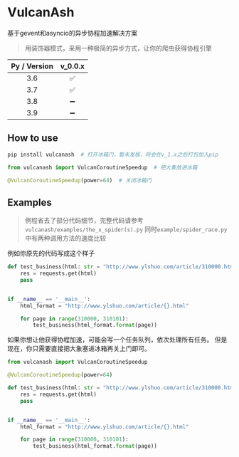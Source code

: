 # VulcanAsh
 基于gevent和asyncio的异步协程加速解决方案
> 用装饰器模式，采用一种极简的异步方式，让你的爬虫获得协程引擎


| Py / Version | v_0.0.x |
| :--------: | :--: |
| 3.6        | ✅  |
| 3.7        | ✅  |
| 3.8        | ➖  |
| 3.9        | ➖  |



## How to use

```python
pip install vulcanash  # 打开冰箱门，暂未发版，将会在v_1.x之后打包加入pip

from vulcanash import VulcanCoroutineSpeedup  # 把大象放进冰箱

@VulcanCoroutineSpeedup(power=64)  # 关闭冰箱门

```

## Examples

> 例程省去了部分代码细节，完整代码请参考`vulcanash/examples/the_x_spider(s).py`
> 同时`example/spider_race.py`中有两种调用方法的速度比较

例如你原先的代码写成这个样子

```python
def test_business(html: str = "http://www.ylshuo.com/article/310000.html"):
    res = requests.get(html)
    pass


if __name__ == '__main__':
    html_format = "http://www.ylshuo.com/article/{}.html"

    for page in range(310000, 310101):
        test_business(html_format.format(page))
```

如果你想让他获得协程加速，可能会写一个任务队列，依次处理所有任务。 但是现在，你只需要直接把大象塞进冰箱再关上门即可。

```python
from vulcanash import VulcanCoroutineSpeedup

@VulcanCoroutineSpeedup(power=64)

def test_business(html: str = "http://www.ylshuo.com/article/310000.html"):
    res = requests.get(html)
    pass


if __name__ == '__main__':
    html_format = "http://www.ylshuo.com/article/{}.html"

    for page in range(310000, 310101):
        test_business(html_format.format(page))
```